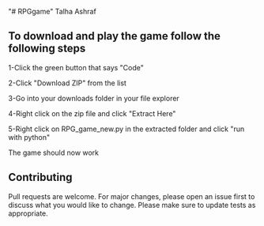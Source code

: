 "# RPGgame" 
Talha Ashraf

## To download and play the game follow the following steps

1-Click the green button that says "Code"

2-Click "Download ZIP" from the list 

3-Go into your downloads folder in your file explorer

4-Right click on the zip file and click "Extract Here"

5-Right click on RPG_game_new.py in the extracted folder and click "run with python"


The game should now work



## Contributing
Pull requests are welcome. For major changes, please open an issue first to discuss what you would like to change. Please make sure to update tests as appropriate.  
